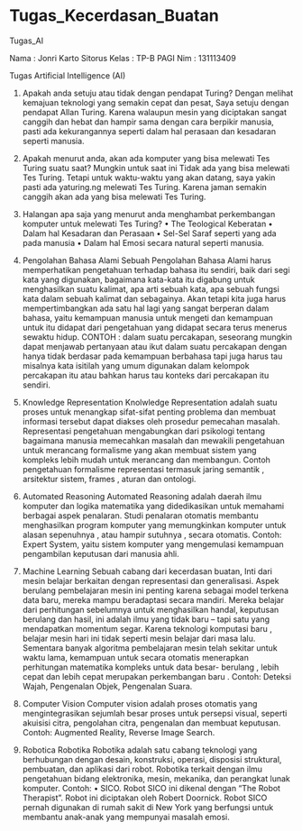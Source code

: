 # Tugas_Kecerdasan_Buatan
Tugas_AI

Nama		: Jonri Karto Sitorus
Kelas		: TP-B PAGI
Nim		  : 131113409

Tugas Artificial Intelligence (AI)

1.	Apakah anda setuju atau tidak dengan pendapat Turing?
Dengan melihat kemajuan teknologi yang semakin cepat dan pesat, Saya setuju dengan pendapat Allan Turing. Karena walaupun mesin yang diciptakan sangat canggih dan hebat dan hampir sama dengan cara berpikir manusia, pasti ada kekurangannya seperti dalam hal perasaan dan kesadaran seperti manusia.
2. Apakah menurut anda, akan ada komputer yang bisa melewati Tes Turing suatu saat?
Mungkin untuk saat ini Tidak ada yang bisa melewati Tes Turing. Tetapi untuk waktu-waktu yang akan datang, saya yakin pasti ada yaturing.ng melewati Tes Turing. Karena jaman semakin canggih akan ada yang bisa melewati Tes Turing.
3.	Halangan apa saja yang menurut anda menghambat perkembangan komputer untuk melewati Tes Turing?
•	The Teological Keberatan
•	Dalam hal Kesadaran dan Perasaan
•	Sel-Sel Saraf seperti yang ada pada manusia
•	Dalam hal Emosi secara natural seperti manusia.

4.	Pengolahan Bahasa Alami
Sebuah Pengolahan Bahasa Alami harus memperhatikan pengetahuan terhadap bahasa itu sendiri, baik dari segi kata yang digunakan, bagaimana kata-kata itu digabung untuk menghasilkan suatu kalimat, apa arti sebuah kata, apa sebuah fungsi kata dalam sebuah kalimat dan sebagainya. Akan tetapi kita juga harus mempertimbangkan ada satu hal lagi yang sangat berperan dalam bahasa, yaitu kemampuan manusia untuk mengeti dan kemampuan untuk itu didapat dari pengetahuan yang didapat secara terus menerus sewaktu hidup. CONTOH : dalam suatu percakapan, seseorang mungkin dapat menjawab pertanyaan atau ikut dalam suatu percakapan dengan hanya tidak berdasar pada kemampuan berbahasa tapi juga harus tau misalnya kata isitilah yang umum digunakan dalam kelompok percakapan itu atau bahkan harus tau konteks dari percakapan itu sendiri.


5.	Knowledge Representation 
Knolwledge Representation adalah suatu proses untuk menangkap sifat-sifat penting problema dan membuat informasi tersebut dapat diakses oleh prosedur pemecahan masalah. Representasi pengetahuan mengabungkan dari psikologi tentang bagaimana manusia memecahkan masalah dan mewakili pengetahuan untuk merancang formalisme yang akan membuat sistem yang kompleks lebih mudah untuk merancang dan membangun. Contoh pengetahuan formalisme representasi termasuk jaring semantik , arsitektur sistem, frames , aturan dan ontologi.

6.	Automated Reasoning 
Automated Reasoning adalah daerah ilmu komputer dan logika matematika yang didedikasikan untuk memahami berbagai aspek penalaran. Studi penalaran otomatis membantu menghasilkan program komputer yang memungkinkan komputer untuk alasan sepenuhnya , atau hampir sutuhnya , secara otomatis. Contoh: Expert System, yaitu sistem komputer yang mengemulasi kemampuan pengambilan keputusan dari manusia ahli.

7.	Machine Learning 
Sebuah cabang dari kecerdasan buatan, Inti dari mesin belajar berkaitan dengan representasi dan generalisasi. Aspek berulang pembelajaran mesin ini penting karena sebagai model terkena data baru, mereka mampu beradaptasi secara mandiri. Mereka belajar dari perhitungan sebelumnya untuk menghasilkan handal, keputusan berulang dan hasil, ini adalah ilmu yang tidak baru – tapi satu yang mendapatkan momentum segar. Karena teknologi komputasi baru , belajar mesin hari ini tidak seperti mesin belajar dari masa lalu. Sementara banyak algoritma pembelajaran mesin telah sekitar untuk waktu lama, kemampuan untuk secara otomatis menerapkan perhitungan matematika kompleks untuk data besar- berulang , lebih cepat dan lebih cepat merupakan perkembangan baru . Contoh: Deteksi Wajah, Pengenalan Objek, Pengenalan Suara.

8.	Computer Vision 
Computer vision adalah proses otomatis yang mengintegrasikan sejumlah besar proses untuk persepsi visual, seperti akuisisi citra, pengolahan citra, pengenalan dan membuat keputusan. Contoh: Augmented Reality, Reverse Image Search.

9.	Robotica
Robotika Robotika adalah satu cabang teknologi yang berhubungan dengan desain, konstruksi, operasi, disposisi struktural, pembuatan, dan aplikasi dari robot. Robotika terkait dengan ilmu pengetahuan bidang elektronika, mesin, mekanika, dan perangkat lunak komputer. Contoh: • SICO. Robot SICO ini dikenal dengan “The Robot Therapist”. Robot ini diciptakan oleh Robert Doornick. Robot SICO pernah digunakan di rumah sakit di New York yang berfungsi untuk membantu anak-anak yang mempunyai masalah emosi.

